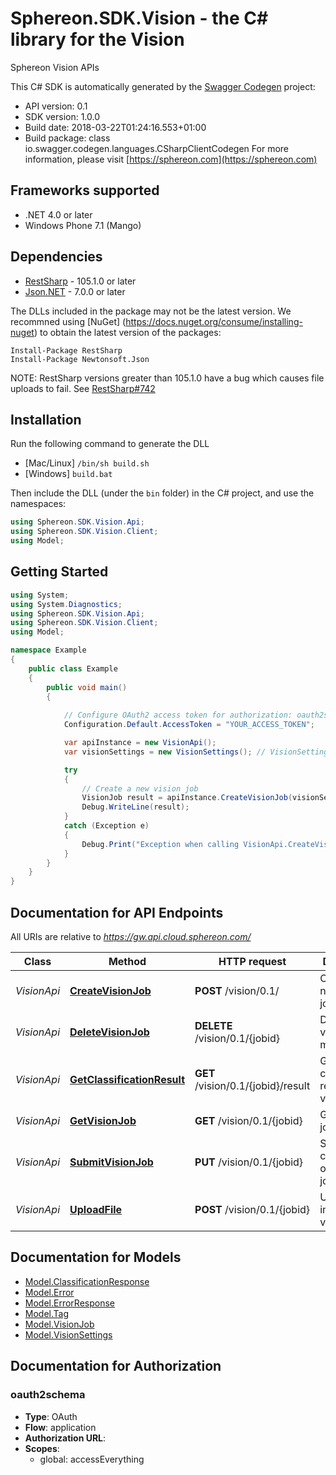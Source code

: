 # Sphereon.SDK.Vision - the C# library for the Vision

Sphereon Vision APIs

This C# SDK is automatically generated by the [Swagger Codegen](https://github.com/swagger-api/swagger-codegen) project:

- API version: 0.1
- SDK version: 1.0.0
- Build date: 2018-03-22T01:24:16.553+01:00
- Build package: class io.swagger.codegen.languages.CSharpClientCodegen
    For more information, please visit [https://sphereon.com](https://sphereon.com)

## Frameworks supported
- .NET 4.0 or later
- Windows Phone 7.1 (Mango)

## Dependencies
- [RestSharp](https://www.nuget.org/packages/RestSharp) - 105.1.0 or later
- [Json.NET](https://www.nuget.org/packages/Newtonsoft.Json/) - 7.0.0 or later

The DLLs included in the package may not be the latest version. We recommned using [NuGet] (https://docs.nuget.org/consume/installing-nuget) to obtain the latest version of the packages:
```
Install-Package RestSharp
Install-Package Newtonsoft.Json
```

NOTE: RestSharp versions greater than 105.1.0 have a bug which causes file uploads to fail. See [RestSharp#742](https://github.com/restsharp/RestSharp/issues/742)

## Installation
Run the following command to generate the DLL
- [Mac/Linux] `/bin/sh build.sh`
- [Windows] `build.bat`

Then include the DLL (under the `bin` folder) in the C# project, and use the namespaces:
```csharp
using Sphereon.SDK.Vision.Api;
using Sphereon.SDK.Vision.Client;
using Model;
```

## Getting Started

```csharp
using System;
using System.Diagnostics;
using Sphereon.SDK.Vision.Api;
using Sphereon.SDK.Vision.Client;
using Model;

namespace Example
{
    public class Example
    {
        public void main()
        {
            
            // Configure OAuth2 access token for authorization: oauth2schema
            Configuration.Default.AccessToken = "YOUR_ACCESS_TOKEN";

            var apiInstance = new VisionApi();
            var visionSettings = new VisionSettings(); // VisionSettings | visionSettings

            try
            {
                // Create a new vision job
                VisionJob result = apiInstance.CreateVisionJob(visionSettings);
                Debug.WriteLine(result);
            }
            catch (Exception e)
            {
                Debug.Print("Exception when calling VisionApi.CreateVisionJob: " + e.Message );
            }
        }
    }
}
```

<a name="documentation-for-api-endpoints"></a>
## Documentation for API Endpoints

All URIs are relative to *https://gw.api.cloud.sphereon.com/*

Class | Method | HTTP request | Description
------------ | ------------- | ------------- | -------------
*VisionApi* | [**CreateVisionJob**](docs/VisionApi.md#createvisionjob) | **POST** /vision/0.1/ | Create a new vision job
*VisionApi* | [**DeleteVisionJob**](docs/VisionApi.md#deletevisionjob) | **DELETE** /vision/0.1/{jobid} | Delete a vision job manually
*VisionApi* | [**GetClassificationResult**](docs/VisionApi.md#getclassificationresult) | **GET** /vision/0.1/{jobid}/result | Get classification result of a vision job
*VisionApi* | [**GetVisionJob**](docs/VisionApi.md#getvisionjob) | **GET** /vision/0.1/{jobid} | Get a vision job
*VisionApi* | [**SubmitVisionJob**](docs/VisionApi.md#submitvisionjob) | **PUT** /vision/0.1/{jobid} | Start classification of a vision job
*VisionApi* | [**UploadFile**](docs/VisionApi.md#uploadfile) | **POST** /vision/0.1/{jobid} | Upload an image for a vision job


<a name="documentation-for-models"></a>
## Documentation for Models

 - [Model.ClassificationResponse](docs/ClassificationResponse.md)
 - [Model.Error](docs/Error.md)
 - [Model.ErrorResponse](docs/ErrorResponse.md)
 - [Model.Tag](docs/Tag.md)
 - [Model.VisionJob](docs/VisionJob.md)
 - [Model.VisionSettings](docs/VisionSettings.md)


## Documentation for Authorization

### oauth2schema

- **Type**: OAuth
- **Flow**: application
- **Authorization URL**: 
- **Scopes**: 
  - global: accessEverything

